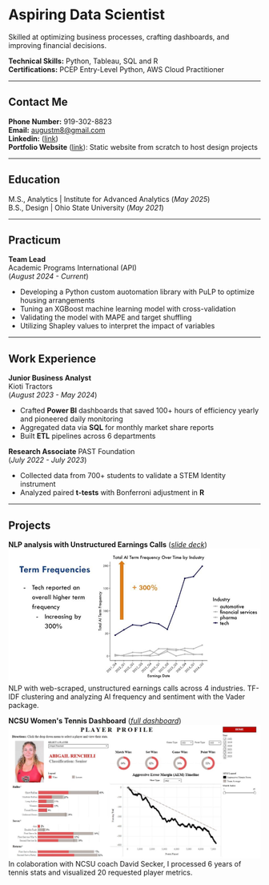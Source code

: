 # Aspiring Data Scientist
Skilled at optimizing business processes, crafting dashboards, and improving financial decisions.

**Technical Skills:** Python, Tableau, SQL and R   
**Certifications:** PCEP Entry-Level Python, AWS Cloud Practitioner  

__________________________________________________________________________

## Contact Me  
**Phone Number:** 919-302-8823  
**Email:** augustm8@gmail.com  
**Linkedin:** ([link](https://www.linkedin.com/in/august-majtenyi/))  
**Portfolio Website** ([link](https://augustmajtenyi.github.io/)): Static website from scratch to host design projects

__________________________________________________________________________

## Education  
M.S., Analytics | Institute for Advanced Analytics (_May 2025_)  
B.S., Design | Ohio State University (_May 2021_)  

__________________________________________________________________________

## Practicum  
**Team Lead**  
Academic Programs International (API)   
(_August 2024 - Current_)  
- Developing a Python custom auotomation library with PuLP to optimize housing arrangements   
- Tuning an XGBoost machine learning model with cross-validation  
- Validating the model with MAPE and target shuffling
- Utilizing Shapley values to interpret the impact of variables  
<!-- • Developing our custom automation into a fully functioning library with complete documentation  -->
<!-- • Web-scraping competitor market data for company directors to evaluate yearly session price changes  -->

__________________________________________________________________________

## Work Experience
**Junior Business Analyst**           
Kioti Tractors  
(_August 2023 - May 2024_)  
- Crafted **Power BI** dashboards that saved 100+ hours of efficiency yearly and pioneered daily monitoring  
- Aggregated data via **SQL** for monthly market share reports
- Built **ETL** pipelines across 6 departments
<!--  • Pioneered daily sales monitoring for company executives to make decisions on quarterly sales programs  -->

**Research Associate**
PAST Foundation  
(_July 2022 - July 2023_)  
- Collected data from 700+ students to validate a STEM Identity instrument
- Analyzed paired **t-tests** with Bonferroni adjustment in **R**  
<!-- to identify significant trends in STEM Identity -->  
<!-- • Taught JavaScript, Game Design, and Virtual Reality 3D modeling to youth ages 10 – 18-->

__________________________________________________________________________

## Projects
**NLP analysis with Unstructured Earnings Calls** ([_slide deck_](https://docs.google.com/presentation/d/1CUsx_gHMNNeO195B45ehTEtIM6fHCL4NptkPNdBgieM/edit?usp=sharing))
<kbd>
  <img src="Pictures/AITextAnalytics.jpg" alt="NLP overview pic"/>
</kbd>
NLP with web-scraped, unstructured earnings calls across 4 industries. TF-IDF clustering and analyzing AI frequency and sentiment with the Vader package.


**NCSU Women's Tennis Dashboard** ([_full dashboard_](https://public.tableau.com/app/profile/august.majtenyi/viz/Blue17NCSUTennisDashboard/NCStatePlayerProfiles))
<kbd>
  <img src="Pictures/Dashboard.JPG" alt="Tableau dashboard overview pic"/>
</kbd>
In colaboration with NCSU coach David Secker, I processed 6 years of tennis stats and visualized 20 requested player metrics.




